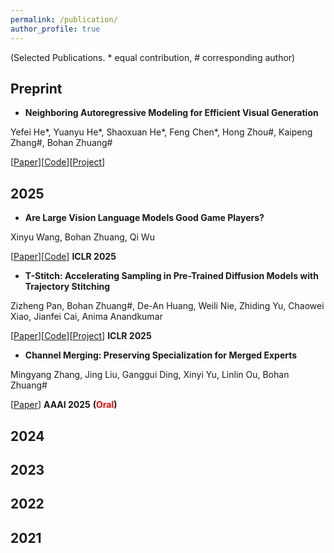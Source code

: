 ```yaml
---
permalink: /publication/
author_profile: true
---
```

(Selected Publications. * equal contribution, # corresponding author)

## Preprint
- **Neighboring Autoregressive Modeling for Efficient Visual Generation**


Yefei He\*, Yuanyu He\*, Shaoxuan He\*, Feng Chen\*, Hong Zhou#, Kaipeng Zhang#, Bohan Zhuang#


\[[Paper](https://arxiv.org/pdf/2503.10696)\]\[[Code](https://github.com/ThisisBillhe/NAR)\]\[[Project](https://yuanyu0.github.io/nar/)\]

## 2025
- **Are Large Vision Language Models Good Game Players?**


Xinyu Wang, Bohan Zhuang, Qi Wu


\[[Paper](https://arxiv.org/pdf/2503.02358)\]\[[Code](https://github.com/xinke-wang/LVLM-Playground)\] **ICLR 2025**

- **T-Stitch: Accelerating Sampling in Pre-Trained Diffusion Models with Trajectory Stitching**


Zizheng Pan, Bohan Zhuang#, De-An Huang, Weili Nie, Zhiding Yu, Chaowei Xiao, Jianfei Cai, Anima Anandkumar


\[[Paper](https://arxiv.org/abs/2402.14167)\]\[[Code](https://github.com/NVlabs/T-Stitch)\]\[[Project](https://t-stitch.github.io/)\] **ICLR 2025**

- **Channel Merging: Preserving Specialization for Merged Experts**


Mingyang Zhang, Jing Liu, Ganggui Ding, Xinyi Yu, Linlin Ou, Bohan Zhuang#


\[[Paper](https://arxiv.org/abs/2412.15283)\] **AAAI 2025** **(**<font color="red"><b>Oral<b></font>**)**


## 2024

## 2023

## 2022

## 2021